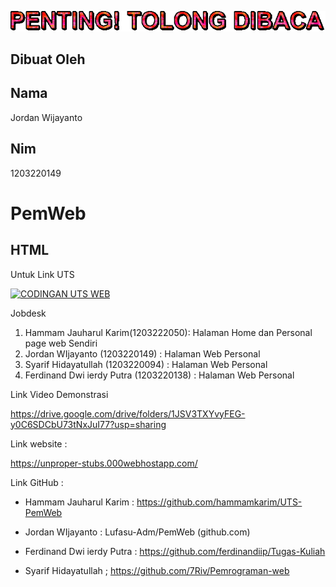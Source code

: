 
![Animasi](https://github.com/Lufasu-Adm/PemWeb/blob/main/text.gif)


## Dibuat Oleh
## Nama 
Jordan Wijayanto

## Nim
1203220149

# PemWeb

## HTML

Untuk Link UTS

[![CODINGAN UTS WEB]()](https://github.com/Lufasu-Adm/PemWeb/tree/main/UTS)

Jobdesk  

1.  Hammam Jauharul Karim(1203222050): Halaman Home dan Personal page web Sendiri 
2. Jordan WIjayanto (1203220149) : Halaman Web Personal  
3. Syarif Hidayatullah (1203220094) : Halaman Web Personal 
4. Ferdinand Dwi ierdy Putra (1203220138)  : Halaman Web Personal

Link Video Demonstrasi  

https://drive.google.com/drive/folders/1JSV3TXYvyFEG-y0C6SDCbU73tNxJuI77?usp=sharing 


Link website  :

https://unproper-stubs.000webhostapp.com/ 

Link GitHub  :

- Hammam Jauharul Karim : 
  https://github.com/hammamkarim/UTS-PemWeb
  
- Jordan WIjayanto : 
  Lufasu-Adm/PemWeb (github.com)

- Ferdinand Dwi ierdy Putra :
  https://github.com/ferdinandiip/Tugas-Kuliah

- Syarif Hidayatullah ;
  https://github.com/7Riv/Pemrograman-web
